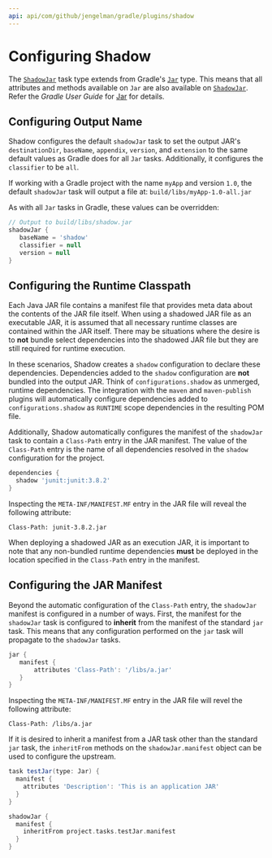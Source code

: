 ```yaml
---
api: api/com/github/jengelman/gradle/plugins/shadow
---
```


# Configuring Shadow

The [`ShadowJar`](http://imperceptiblethoughts.com/shadow-new-site/api/com/github/jengelman/gradle/plugins/shadow/api/com/github/jengelman/gradle/plugins/shadow/tasks/ShadowJar.html) task type extends from Gradle's
[`Jar`](https://docs.gradle.org/current/dsl/org.gradle.api.tasks.bundling.Jar.html) type.
This means that all attributes and methods available on `Jar` are also available on
[`ShadowJar`](http://imperceptiblethoughts.com/shadow-new-site/api/com/github/jengelman/gradle/plugins/shadow/api/com/github/jengelman/gradle/plugins/shadow/tasks/ShadowJar.html).
Refer the _Gradle User Guide_ for [Jar](https://docs.gradle.org/current/dsl/org.gradle.api.tasks.bundling.Jar.html) for
details.

## Configuring Output Name

Shadow configures the default `shadowJar` task to set the output JAR's `destinationDir`, `baseName`, `appendix`,
`version`, and `extension` to the same default values as Gradle does for all `Jar` tasks.
Additionally, it configures the `classifier` to be `all`.

If working with a Gradle project with the name `myApp` and version `1.0`, the default `shadowJar` task will output a
file at: `build/libs/myApp-1.0-all.jar`

As with all `Jar` tasks in Gradle, these values can be overridden:

```groovy
// Output to build/libs/shadow.jar
shadowJar {
   baseName = 'shadow'
   classifier = null
   version = null
}
```

## Configuring the Runtime Classpath

Each Java JAR file contains a manifest file that provides meta data about the contents of the JAR file itself.
When using a shadowed JAR file as an executable JAR, it is assumed that all necessary runtime classes are contained
within the JAR itself.
There may be situations where the desire is to **not** bundle select dependencies into the shadowed JAR file but
they are still required for runtime execution.

In these scenarios, Shadow creates a `shadow` configuration to declare these dependencies.
Dependencies added to the `shadow` configuration are **not** bundled into the output JAR.
Think of `configurations.shadow` as unmerged, runtime dependencies.
The integration with the `maven` and `maven-publish` plugins will automatically configure dependencies added
to `configurations.shadow` as `RUNTIME` scope dependencies in the resulting POM file.

Additionally, Shadow automatically configures the manifest of the `shadowJar` task to contain a `Class-Path` entry
in the JAR manifest.
The value of the `Class-Path` entry is the name of all dependencies resolved in the `shadow` configuration
for the project.

```groovy
dependencies {
  shadow 'junit:junit:3.8.2'
}
```

Inspecting the `META-INF/MANIFEST.MF` entry in the JAR file will reveal the following attribute:

```property
Class-Path: junit-3.8.2.jar
```

When deploying a shadowed JAR as an execution JAR, it is important to note that any non-bundled runtime dependencies
**must** be deployed in the location specified in the `Class-Path` entry in the manifest.

## Configuring the JAR Manifest

Beyond the automatic configuration of the `Class-Path` entry, the `shadowJar` manifest is configured in a number of ways.
First, the manifest for the `shadowJar` task is configured to __inherit__ from the manifest of the standard `jar` task.
This means that any configuration performed on the `jar` task will propagate to the `shadowJar` tasks.

```groovy
jar {
   manifest {
       attributes 'Class-Path': '/libs/a.jar'
   }
}
```

Inspecting the `META-INF/MANIFEST.MF` entry in the JAR file will revel the following attribute:

```property
Class-Path: /libs/a.jar
```

If it is desired to inherit a manifest from a JAR task other than the standard `jar` task, the `inheritFrom` methods
on the `shadowJar.manifest` object can be used to configure the upstream.

```groovy
task testJar(type: Jar) {
  manifest {
    attributes 'Description': 'This is an application JAR'
  }
}

shadowJar {
  manifest {
    inheritFrom project.tasks.testJar.manifest
  }
}
```
